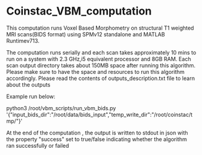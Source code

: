 # Coinstac_VBM_computation
This computation runs Voxel Based Morphometry on structural T1 weighted MRI scans(BIDS format) using SPMv12 standalone and MATLAB Runtimev713. 

The computation runs serially and each scan takes approximately 10 mins to run on a system with 2.3 GHz,i5 equivalent processor and 8GB RAM. Each scan output directory takes about 150MB space after running this algorithm. Please make sure to have the space and resources to run this algorithm accordingly. Please read the contents of outputs_description.txt file to learn about the outputs

Example run below:

python3 /root/vbm_scripts/run_vbm_bids.py '{"input_bids_dir":"/root/data/bids_input","temp_write_dir":"/root/coinstac/tmp/"}'

At the end of the computation , the output is written to stdout in json with the property "success" set to true/false indicating whether the algorithm ran successfully or failed
